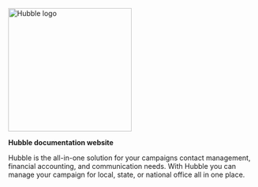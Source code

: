 <img src="https://assets.hubble.vote/rebrand/mono-dark/logo-title.png" width="250px" alt="Hubble logo" />

**Hubble documentation website**

Hubble is the all-in-one solution for your campaigns contact management, financial accounting, and communication needs. With Hubble you can manage your campaign for local, state, or national office all in one place.
